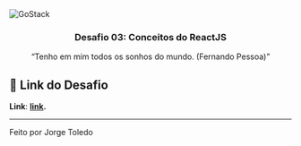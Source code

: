 <img alt="GoStack" src="https://storage.googleapis.com/golden-wind/bootcamp-gostack/header-desafios.png" />

<h3 align="center">
  Desafio 03: Conceitos do ReactJS
</h3>

<p align="center">“Tenho em mim todos os sonhos do mundo. (Fernando Pessoa)”</blockquote>

## :rocket: Link do Desafio

**Link**: **[link](https://github.com/Rocketseat/bootcamp-gostack-desafios/tree/master/desafio-conceitos-reactjs).**

---

Feito por Jorge Toledo